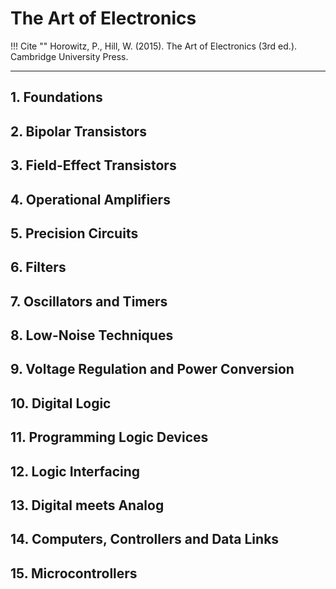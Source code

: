 # The Art of Electronics

!!! Cite  ""
    Horowitz, P., Hill, W. (2015). The Art of Electronics (3rd ed.). Cambridge University Press.

---

## 1. Foundations

## 2. Bipolar Transistors

## 3. Field-Effect Transistors

## 4. Operational Amplifiers

## 5. Precision Circuits

## 6. Filters

## 7. Oscillators and Timers

## 8. Low-Noise Techniques

## 9. Voltage Regulation and Power Conversion 

## 10. Digital Logic 

## 11. Programming Logic Devices

## 12. Logic Interfacing

## 13. Digital meets Analog

## 14. Computers, Controllers and Data Links

## 15. Microcontrollers

